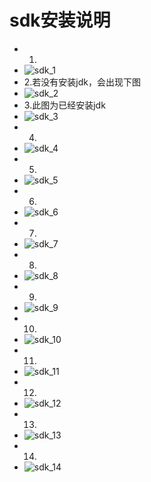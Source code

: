 # sdk安装说明

* 1.
* ![sdk_1](images/sdk_install/sdk_install_1.jpg)
* 2.若没有安装jdk，会出现下图
* ![sdk_2](images/sdk_install/sdk_install_2.jpg)
* 3.此图为已经安装jdk
* ![sdk_3](images/sdk_install/sdk_install_3.jpg)
* 4.
* ![sdk_4](images/sdk_install/sdk_install_4.jpg)
* 5.
* ![sdk_5](images/sdk_install/sdk_install_5.jpg)
* 6.
* ![sdk_6](images/sdk_install/sdk_install_6.jpg)
* 7.
* ![sdk_7](images/sdk_install/sdk_install_7.jpg)
* 8.
* ![sdk_8](images/sdk_install/sdk_install_8.jpg)
* 9.
* ![sdk_9](images/sdk_install/sdk_install_9.jpg)
* 10.
* ![sdk_10](images/sdk_install/sdk_install_10.jpg)
* 11.
* ![sdk_11](images/sdk_install/sdk_install_11.jpg)
* 12.
* ![sdk_12](images/sdk_install/sdk_install_12.jpg)
* 13.
* ![sdk_13](images/sdk_install/sdk_install_13.jpg)
* 14.
* ![sdk_14](images/sdk_install/sdk_install_14.jpg)